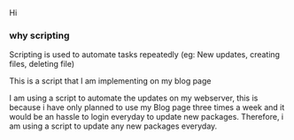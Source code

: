 Hi 

### why scripting

Scripting is used to automate tasks repeatedly (eg: New updates, creating files, deleting file)

This is a script that I am implementing on my blog page

I am using a script to automate the updates on my webserver, this is because i have only planned to use my Blog page three times a week and it would be an hassle to login everyday to update new packages. Therefore, i am using a script to update any new packages everyday. 

